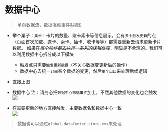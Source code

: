 # 数据中心
  > 单向数据流，数据驱动事件&视图
  - 举个栗子：`集卡`：卡片的数量、赠卡索卡等信息展示，会有`多个触发更新`的点（页面首次加载、送卡、索卡、抽卡、收卡等等）都需要重新去请求更新卡片数据。 如果在~~*每个动作都去执行一系列的逻辑处理*~~，明显是不合理的。我们可以利用数据中心拆分成以下模块  
  
    - 触发点只需要`触发更新数据`（不关心数据变更新后的操作）
    - 数据中心去统一`订阅`某个数据的变更，然后`单个出口`来处理后续逻辑  
  - 直接上图
  - 数据中心 注：请务必把`数据中心筛选事件`加上，不然其他数据的变化也会触发
  ![](//yun.duiba.com.cn/h5/activity/SUPER/数据中心)

  - 在需要更新的地方直接触发，主要数据名和数据中心一致  
  ![](//yun.duiba.com.cn/h5/activity/SUPER/数据中心触发点)

  > 数据也可以通过`global.dataCenter.store.xxx`来处理